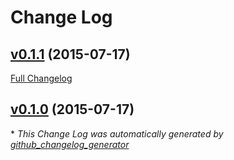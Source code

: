 # Change Log

## [v0.1.1](https://github.com/benjamindean/atom-notify/tree/v0.1.1) (2015-07-17)
[Full Changelog](https://github.com/benjamindean/atom-notify/compare/v0.1.0...v0.1.1)

## [v0.1.0](https://github.com/benjamindean/atom-notify/tree/v0.1.0) (2015-07-17)


\* *This Change Log was automatically generated by [github_changelog_generator](https://github.com/skywinder/Github-Changelog-Generator)*
